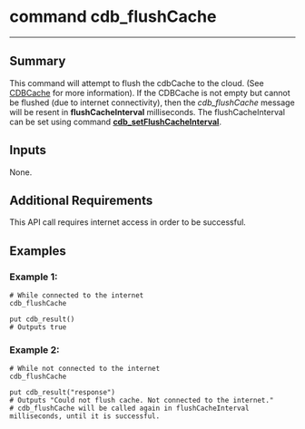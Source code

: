 # command cdb_flushCache
---

## Summary
This command will attempt to flush the cdbCache to the cloud. (See [CDBCache](CDBCache.md) for more information). If the CDBCache is not empty but cannot be flushed (due to internet connectivity), then the *cdb_flushCache* message will be resent in **flushCacheInterval** milliseconds. The flushCacheInterval can be set using command [**cdb_setFlushCacheInterval**](SetFlushCacheInterval.md).

## Inputs
None.

## Additional Requirements
This API call requires internet access in order to be successful.

## Examples
### Example 1:
```livecodeserver
# While connected to the internet
cdb_flushCache

put cdb_result()
# Outputs true
``` 
### Example 2:
```livecodeserver
# While not connected to the internet
cdb_flushCache

put cdb_result("response")
# Outputs "Could not flush cache. Not connected to the internet."
# cdb_flushCache will be called again in flushCacheInterval milliseconds, until it is successful.
``` 